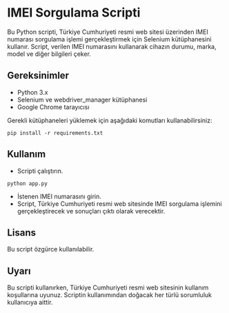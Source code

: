 # IMEI Sorgulama Scripti

Bu Python scripti, Türkiye Cumhuriyeti resmi web sitesi üzerinden IMEI numarası sorgulama işlemi gerçekleştirmek için Selenium kütüphanesini kullanır. Script, verilen IMEI numarasını kullanarak cihazın durumu, marka, model ve diğer bilgileri çeker.

## Gereksinimler

- Python 3.x
- Selenium ve webdriver_manager kütüphanesi
- Google Chrome tarayıcısı

Gerekli kütüphaneleri yüklemek için aşağıdaki komutları kullanabilirsiniz:

```
pip install -r requirements.txt
```
## Kullanım

- Scripti çalıştırın.

```
python app.py
```

- İstenen IMEI numarasını girin.
- Script, Türkiye Cumhuriyeti resmi web sitesinde IMEI sorgulama işlemini gerçekleştirecek ve sonuçları çıktı olarak verecektir.

## Lisans
Bu script özgürce kullanılabilir.

## Uyarı
Bu scripti kullanırken, Türkiye Cumhuriyeti resmi web sitesinin kullanım koşullarına uyunuz. Scriptin kullanımından doğacak her türlü sorumluluk kullanıcıya aittir.
